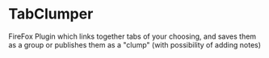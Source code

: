 TabClumper
==========

FireFox Plugin which links together tabs of your choosing, and saves them as a group or publishes them as a "clump" (with possibility of adding notes)